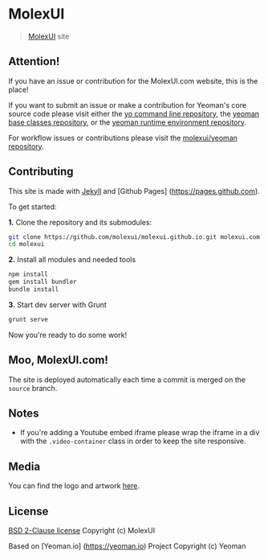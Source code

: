 # MolexUI 

> [MolexUI](https://molexui.com) site


## Attention!

If you have an issue or contribution for the MolexUI.com website, this is the place!

If you want to submit an issue or make a contribution for Yeoman's core source code please visit either the [yo command line repository](https://github.com/yeoman/yo), the [yeoman base classes repository](https://github.com/molexui/generator), or the [yeoman runtime environment repository](https://github.com/molexui/environment).

For workflow issues or contributions please visit the [molexui/yeoman repository](https://github.com/molexui/molexui).


## Contributing

This site is made with [Jekyll](https://github.com/jekyll/jekyll/) and [Github Pages] (https://pages.github.com).

To get started:

**1\.** Clone the repository and its submodules:

```bash
git clone https://github.com/molexui/molexui.github.io.git molexui.com
cd molexui
```

**2\.** Install all modules and needed tools

```bash
npm install
gem install bundler
bundle install
```
**3\.** Start dev server with Grunt

```bash
grunt serve
```

Now you're ready to do some work!


## Moo, MolexUI.com!

The site is deployed automatically each time a commit is merged on the `source` branch.


## Notes

- If you're adding a Youtube embed iframe please wrap the iframe in a div with the `.video-container` class in order to keep the site responsive.


## Media

You can find the logo and artwork [here](https://github.com/molexui/media).


## License

[BSD 2-Clause license](http://opensource.org/licenses/bsd-license.php)
Copyright (c) MolexUI 

Based on [Yeoman.io] (https://yeoman.io) Project
Copyright (c) Yeoman 
